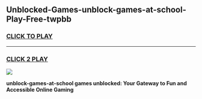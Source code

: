 
## Unblocked-Games-unblock-games-at-school-Play-Free-twpbb
<h3>
<a href="https://premium76.site?title=unblock-games-at-school&ref=23A">CLICK TO PLAY</a></h3>
<hr>

<h3>
<a href="https://premium76.site?title=unblock-games-at-school&ref=23A">CLICK 2 PLAY</a>
  
</h3>

<a href="https://premium76.site?title=unblock-games-at-school&ref=23A"><img src="https://clearcache.store/games.png"></a>


**unblock-games-at-school games unblocked: Your Gateway to Fun and Accessible Online Gaming**
